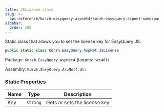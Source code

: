 ```yaml
---
title: JSLicense class
slug: >-
  api-reference/korzh-easyquery-aspnet4/korzh-easyquery-aspnet-namespace/jslicense-class
sidebar:
  order: 100
---
```


Static class that allows you to set the license key for EasyQuery JS.
```csharp
public static class Korzh.EasyQuery.AspNet.JSLicense

```
Package: `Korzh.EasyQuery.AspNet4` (targets: `net461`)

Assembly: `Korzh.EasyQuery.AspNet4.dll`

### Static Properties

| Name | Type | Description | 
| --- | --- | --- | 
| Key | `string` | Gets or sets the license key |
